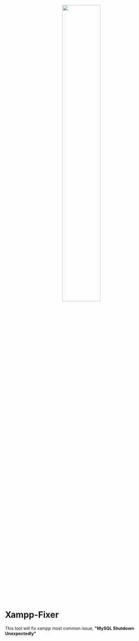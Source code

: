 <center><img src="https://cdn.discordapp.com/attachments/469034753752956928/954404363261059152/imageedit_1_6228704109-removebg-preview.png" width="50%"></center>

# Xampp-Fixer
This tool will fix xampp most common issue, <b>"MySQL Shutdown Unexpectedly"</b>
